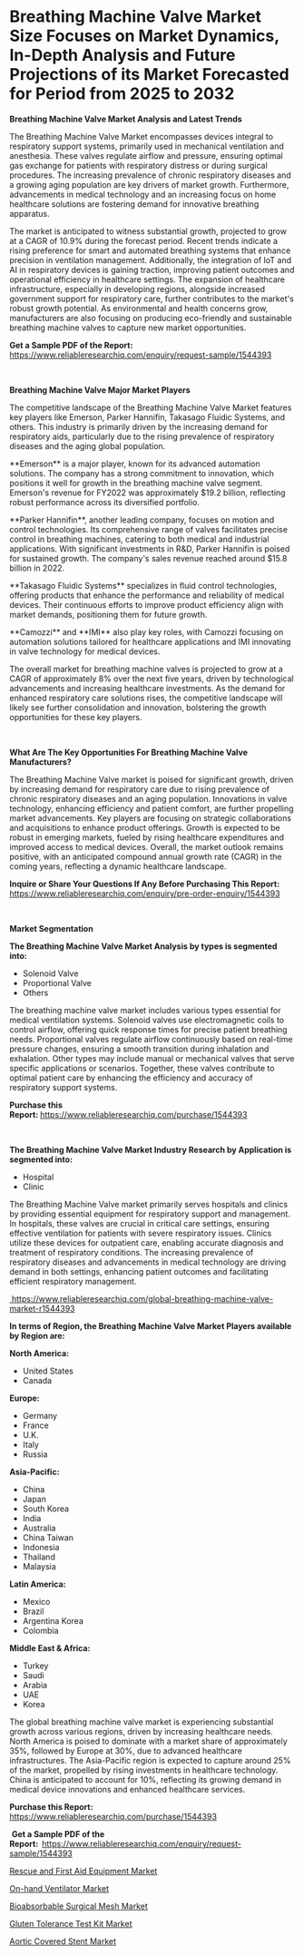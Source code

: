 <p><h1>Breathing Machine Valve Market Size Focuses on Market Dynamics, In-Depth Analysis and Future Projections of its Market Forecasted for Period from 2025 to 2032</h1></p><p><strong>Breathing Machine Valve Market Analysis and Latest Trends</strong></p>
<p><p>The Breathing Machine Valve Market encompasses devices integral to respiratory support systems, primarily used in mechanical ventilation and anesthesia. These valves regulate airflow and pressure, ensuring optimal gas exchange for patients with respiratory distress or during surgical procedures. The increasing prevalence of chronic respiratory diseases and a growing aging population are key drivers of market growth. Furthermore, advancements in medical technology and an increasing focus on home healthcare solutions are fostering demand for innovative breathing apparatus.</p><p>The market is anticipated to witness substantial growth, projected to grow at a CAGR of 10.9% during the forecast period. Recent trends indicate a rising preference for smart and automated breathing systems that enhance precision in ventilation management. Additionally, the integration of IoT and AI in respiratory devices is gaining traction, improving patient outcomes and operational efficiency in healthcare settings. The expansion of healthcare infrastructure, especially in developing regions, alongside increased government support for respiratory care, further contributes to the market's robust growth potential. As environmental and health concerns grow, manufacturers are also focusing on producing eco-friendly and sustainable breathing machine valves to capture new market opportunities.</p></p>
<p><strong>Get a Sample PDF of the Report:&nbsp;</strong> <a href="https://www.reliableresearchiq.com/enquiry/request-sample/1544393?utm_campaign=1123&utm_medium=2&utm_source=Github&utm_content=ia&utm_term=04032025&utm_id=breathing-machine-valve">https://www.reliableresearchiq.com/enquiry/request-sample/1544393</a></p>
<p>&nbsp;</p>
<p><strong>Breathing Machine Valve Major Market Players</strong></p>
<p><p>The competitive landscape of the Breathing Machine Valve Market features key players like Emerson, Parker Hannifin, Takasago Fluidic Systems, and others. This industry is primarily driven by the increasing demand for respiratory aids, particularly due to the rising prevalence of respiratory diseases and the aging global population.</p><p>**Emerson** is a major player, known for its advanced automation solutions. The company has a strong commitment to innovation, which positions it well for growth in the breathing machine valve segment. Emerson's revenue for FY2022 was approximately $19.2 billion, reflecting robust performance across its diversified portfolio.</p><p>**Parker Hannifin**, another leading company, focuses on motion and control technologies. Its comprehensive range of valves facilitates precise control in breathing machines, catering to both medical and industrial applications. With significant investments in R&D, Parker Hannifin is poised for sustained growth. The company's sales revenue reached around $15.8 billion in 2022.</p><p>**Takasago Fluidic Systems** specializes in fluid control technologies, offering products that enhance the performance and reliability of medical devices. Their continuous efforts to improve product efficiency align with market demands, positioning them for future growth.</p><p>**Camozzi** and **IMI** also play key roles, with Camozzi focusing on automation solutions tailored for healthcare applications and IMI innovating in valve technology for medical devices.</p><p>The overall market for breathing machine valves is projected to grow at a CAGR of approximately 8% over the next five years, driven by technological advancements and increasing healthcare investments. As the demand for enhanced respiratory care solutions rises, the competitive landscape will likely see further consolidation and innovation, bolstering the growth opportunities for these key players.</p></p>
<p>&nbsp;</p>
<p><strong>What Are The Key Opportunities For Breathing Machine Valve Manufacturers?</strong></p>
<p><p>The Breathing Machine Valve market is poised for significant growth, driven by increasing demand for respiratory care due to rising prevalence of chronic respiratory diseases and an aging population. Innovations in valve technology, enhancing efficiency and patient comfort, are further propelling market advancements. Key players are focusing on strategic collaborations and acquisitions to enhance product offerings. Growth is expected to be robust in emerging markets, fueled by rising healthcare expenditures and improved access to medical devices. Overall, the market outlook remains positive, with an anticipated compound annual growth rate (CAGR) in the coming years, reflecting a dynamic healthcare landscape.</p></p>
<p><strong>Inquire or Share Your Questions If Any Before Purchasing This Report:</strong> <a href="https://www.reliableresearchiq.com/enquiry/pre-order-enquiry/1544393?utm_campaign=1123&utm_medium=2&utm_source=Github&utm_content=ia&utm_term=04032025&utm_id=breathing-machine-valve">https://www.reliableresearchiq.com/enquiry/pre-order-enquiry/1544393</a></p>
<p>&nbsp;</p>
<p><strong>Market Segmentation</strong></p>
<p><strong>The Breathing Machine Valve Market Analysis by types is segmented into:</strong></p>
<p><ul><li>Solenoid Valve</li><li>Proportional Valve</li><li>Others</li></ul></p>
<p><p>The breathing machine valve market includes various types essential for medical ventilation systems. Solenoid valves use electromagnetic coils to control airflow, offering quick response times for precise patient breathing needs. Proportional valves regulate airflow continuously based on real-time pressure changes, ensuring a smooth transition during inhalation and exhalation. Other types may include manual or mechanical valves that serve specific applications or scenarios. Together, these valves contribute to optimal patient care by enhancing the efficiency and accuracy of respiratory support systems.</p></p>
<p><strong>Purchase this Report:&nbsp;</strong><a href="https://www.reliableresearchiq.com/purchase/1544393?utm_campaign=1123&utm_medium=2&utm_source=Github&utm_content=ia&utm_term=04032025&utm_id=breathing-machine-valve">https://www.reliableresearchiq.com/purchase/1544393</a></p>
<p>&nbsp;</p>
<p><strong>The Breathing Machine Valve Market Industry Research by Application is segmented into:</strong></p>
<p><ul><li>Hospital</li><li>Clinic</li></ul></p>
<p><p>The Breathing Machine Valve market primarily serves hospitals and clinics by providing essential equipment for respiratory support and management. In hospitals, these valves are crucial in critical care settings, ensuring effective ventilation for patients with severe respiratory issues. Clinics utilize these devices for outpatient care, enabling accurate diagnosis and treatment of respiratory conditions. The increasing prevalence of respiratory diseases and advancements in medical technology are driving demand in both settings, enhancing patient outcomes and facilitating efficient respiratory management.</p></p>
<p><a href="https://www.reliableresearchiq.com/global-breathing-machine-valve-market-r1544393?utm_campaign=1123&utm_medium=2&utm_source=Github&utm_content=ia&utm_term=04032025&utm_id=breathing-machine-valve">&nbsp;https://www.reliableresearchiq.com/global-breathing-machine-valve-market-r1544393</a></p>
<p><strong>In terms of Region, the Breathing Machine Valve Market Players available by Region are:</strong></p>
<p>
    <p> <strong> North America: </strong>
        <ul>
            <li>United States</li>
            <li>Canada</li>
        </ul>
        </p> 
    <p> <strong> Europe: </strong>
        <ul>
            <li>Germany</li>
            <li>France</li>
            <li>U.K.</li>
            <li>Italy</li>
            <li>Russia</li>
        </ul>
        </p> 
    <p> <strong> Asia-Pacific: </strong>
        <ul>
            <li>China</li>
            <li>Japan</li>
            <li>South Korea</li>
            <li>India</li>
            <li>Australia</li>
            <li>China Taiwan</li>
            <li>Indonesia</li>
            <li>Thailand</li>
            <li>Malaysia</li>
        </ul>
        </p> 
    <p> <strong> Latin America: </strong>
        <ul>
            <li>Mexico</li>
            <li>Brazil</li>
            <li>Argentina Korea</li>
            <li>Colombia</li>
        </ul>
        </p> 
    <p> <strong> Middle East & Africa: </strong>
        <ul>
            <li>Turkey</li>
            <li>Saudi</li>
            <li>Arabia</li>
            <li>UAE</li>
            <li>Korea</li>
        </ul>
    </p>
    </p>
<p><p>The global breathing machine valve market is experiencing substantial growth across various regions, driven by increasing healthcare needs. North America is poised to dominate with a market share of approximately 35%, followed by Europe at 30%, due to advanced healthcare infrastructures. The Asia-Pacific region is expected to capture around 25% of the market, propelled by rising investments in healthcare technology. China is anticipated to account for 10%, reflecting its growing demand in medical device innovations and enhanced healthcare services.</p></p>
<p><strong>Purchase this Report: </strong><a href="https://www.reliableresearchiq.com/purchase/1544393?utm_campaign=1123&utm_medium=2&utm_source=Github&utm_content=ia&utm_term=04032025&utm_id=breathing-machine-valve">https://www.reliableresearchiq.com/purchase/1544393</a></p>
<p>&nbsp;<strong>Get a Sample PDF of the Report:&nbsp;&nbsp;</strong><a href="https://www.reliableresearchiq.com/enquiry/request-sample/1544393?utm_campaign=1123&utm_medium=2&utm_source=Github&utm_content=ia&utm_term=04032025&utm_id=breathing-machine-valve">https://www.reliableresearchiq.com/enquiry/request-sample/1544393</a></p>
<p><strong></strong></p>
<p><p><a href="https://github.com/akramisabtu/Market-Research-Report-List-1/blob/main/rescue-and-first-aid-equipment-market.md?utm_campaign=1123&utm_medium=2&utm_source=Github&utm_content=ia&utm_term=04032025&utm_id=breathing-machine-valve">Rescue and First Aid Equipment Market</a></p><p><a href="https://github.com/buenayankobl/Market-Research-Report-List-1/blob/main/on-hand-ventilator-market.md?utm_campaign=1123&utm_medium=2&utm_source=Github&utm_content=ia&utm_term=04032025&utm_id=breathing-machine-valve">On-hand Ventilator Market</a></p><p><a href="https://github.com/rakowpleetj1/Market-Research-Report-List-1/blob/main/bioabsorbable-surgical-mesh-market.md?utm_campaign=1123&utm_medium=2&utm_source=Github&utm_content=ia&utm_term=04032025&utm_id=breathing-machine-valve">Bioabsorbable Surgical Mesh Market</a></p><p><a href="https://github.com/mcveathuane2/Market-Research-Report-List-1/blob/main/gluten-tolerance-test-kit-market.md?utm_campaign=1123&utm_medium=2&utm_source=Github&utm_content=ia&utm_term=04032025&utm_id=breathing-machine-valve">Gluten Tolerance Test Kit Market</a></p><p><a href="https://github.com/omduthkevork/Market-Research-Report-List-1/blob/main/aortic-covered-stent-market.md?utm_campaign=1123&utm_medium=2&utm_source=Github&utm_content=ia&utm_term=04032025&utm_id=breathing-machine-valve">Aortic Covered Stent Market</a></p></p>